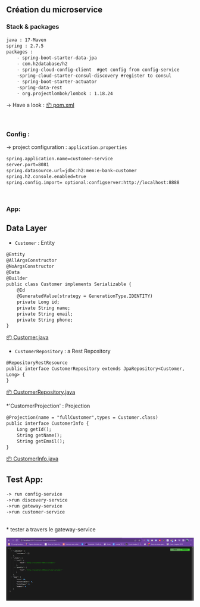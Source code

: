 ## Création du microservice 

### Stack & packages
```
java : 17-Maven
spring : 2.7.5
packages : 
    - spring-boot-starter-data-jpa
    - com.h2database/h2
    - spring-cloud-config-client  #get config from config-service
    -spring-cloud-starter-consul-discovery #register to consul
    - spring-boot-starter-actuator   
    -spring-data-rest
    - org.projectlombok/lombok : 1.18.24
```
-> Have a look : [📦 pom.xml ](./pom.xml)

<br>

### Config :
-> project configuration : `application.properties`

```
spring.application.name=customer-service
server.port=8081
spring.datasource.url=jdbc:h2:mem:e-bank-customer
spring.h2.console.enabled=true
spring.config.import= optional:configserver:http://localhost:8888
```
<br>

### App:

## Data Layer
 * `Customer` : Entity
```
@Entity
@AllArgsConstructor
@NoArgsConstructor
@Data
@Builder
public class Customer implements Serializable {
    @Id
    @GeneratedValue(strategy = GenerationType.IDENTITY)
    private Long id;
    private String name;
    private String email;
    private String phone;
}
```
[📦 Customer.java ](./src/main/java/ma/enset/customerservice/entities/Customer.java)

 * `CustomerRepository` :  a Rest Repository
```
@RepositoryRestResource
public interface CustomerRepository extends JpaRepository<Customer, Long> {
}
```
[📦 CustomerRepository.java ](./src/main/java/ma/enset/customerservice/repositories/CustomerRepository.java)

  *'CustomerProjection' : Projection
```
@Projection(name = "fullCustomer",types = Customer.class)
public interface CustomerInfo {
    Long getId();
    String getName();
    String getEmail();
}
```
[📦 CustomerInfo.java ](./src/main/java/ma/enset/customerservice/projections/CustomerInfo.java)



## Test App:
```
-> run config-service
->run discovery-service
->run gateway-service
->run customer-service 

```
<br>
* tester a travers le gateway-service

<p align="center">
    <img src="./imgs/1.png">
</p>

